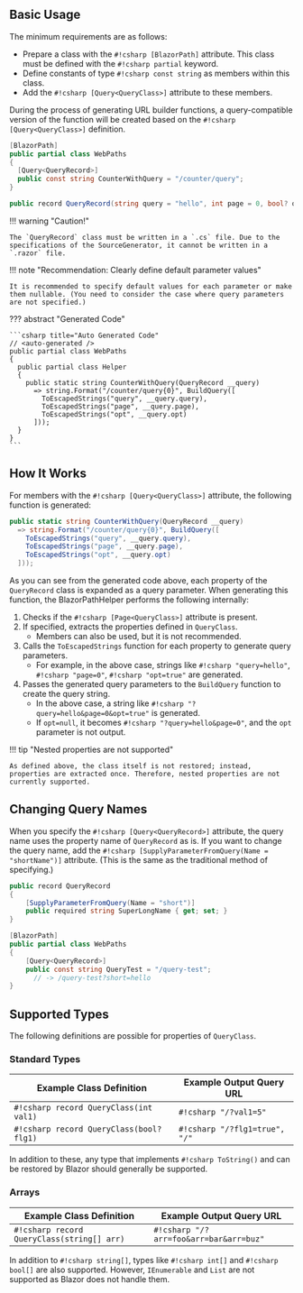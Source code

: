 ## Basic Usage

The minimum requirements are as follows:

* Prepare a class with the `#!csharp [BlazorPath]` attribute. This class must be defined with the `#!csharp partial` keyword.
* Define constants of type `#!csharp const string` as members within this class.
* Add the `#!csharp [Query<QueryClass>]` attribute to these members.

During the process of generating URL builder functions, a query-compatible version of the function will be created based on the `#!csharp [Query<QueryClass>]` definition.

```csharp title="WebPaths.cs"
[BlazorPath]
public partial class WebPaths
{
  [Query<QueryRecord>]
  public const string CounterWithQuery = "/counter/query";
}

public record QueryRecord(string query = "hello", int page = 0, bool? opt = null);
```

!!! warning "Caution!"

    The `QueryRecord` class must be written in a `.cs` file. Due to the specifications of the SourceGenerator, it cannot be written in a `.razor` file.

!!! note "Recommendation: Clearly define default parameter values"

    It is recommended to specify default values for each parameter or make them nullable. (You need to consider the case where query parameters are not specified.)

??? abstract "Generated Code"

    ```csharp title="Auto Generated Code"
    // <auto-generated />
    public partial class WebPaths
    {
      public partial class Helper
      {
        public static string CounterWithQuery(QueryRecord __query)
          => string.Format("/counter/query{0}", BuildQuery([
            ToEscapedStrings("query", __query.query),
            ToEscapedStrings("page", __query.page),
            ToEscapedStrings("opt", __query.opt)
          ]));
      }
    }
    ```

## How It Works

For members with the `#!csharp [Query<QueryClass>]` attribute, the following function is generated:

```csharp title="Auto Generated Code"
public static string CounterWithQuery(QueryRecord __query)
  => string.Format("/counter/query{0}", BuildQuery([
    ToEscapedStrings("query", __query.query),
    ToEscapedStrings("page", __query.page),
    ToEscapedStrings("opt", __query.opt)
  ]));
```

As you can see from the generated code above, each property of the `QueryRecord` class is expanded as a query parameter. When generating this function, the BlazorPathHelper performs the following internally:

1. Checks if the `#!csharp [Page<QueryClass>]` attribute is present.
2. If specified, extracts the properties defined in `QueryClass`.
    - Members can also be used, but it is not recommended.
3. Calls the `ToEscapedStrings` function for each property to generate query parameters.
    - For example, in the above case, strings like `#!csharp "query=hello"`, `#!csharp "page=0"`, `#!csharp "opt=true"` are generated.
4. Passes the generated query parameters to the `BuildQuery` function to create the query string.
    - In the above case, a string like `#!csharp "?query=hello&page=0&opt=true"` is generated.
    - If `opt=null`, it becomes `#!csharp "?query=hello&page=0"`, and the `opt` parameter is not output.

!!! tip "Nested properties are not supported"

    As defined above, the class itself is not restored; instead, properties are extracted once. Therefore, nested properties are not currently supported.

## Changing Query Names

When you specify the `#!csharp [Query<QueryRecord>]` attribute, the query name uses the property name of `QueryRecord` as is. If you want to change the query name, add the `#!csharp [SupplyParameterFromQuery(Name = "shortName")]` attribute. (This is the same as the traditional method of specifying.)

```csharp title="WebPaths.cs"
public record QueryRecord
{
    [SupplyParameterFromQuery(Name = "short")]
    public required string SuperLongName { get; set; }
}

[BlazorPath]
public partial class WebPaths
{
    [Query<QueryRecord>]
    public const string QueryTest = "/query-test";
      // -> /query-test?short=hello
}
```

## Supported Types

The following definitions are possible for properties of `QueryClass`.

### Standard Types

| Example Class Definition                      | Example Output Query URL         |
| --------------------------------------------- | -------------------------------- |
| `#!csharp record QueryClass(int val1)`        | `#!csharp "/?val1=5"`            |
| `#!csharp record QueryClass(bool? flg1)`      | `#!csharp "/?flg1=true", "/"`    |

In addition to these, any type that implements `#!csharp ToString()` and can be restored by Blazor should generally be supported.

### Arrays

| Example Class Definition                      | Example Output Query URL                 |
| --------------------------------------------- | ---------------------------------------- |
| `#!csharp record QueryClass(string[] arr)`    | `#!csharp "/?arr=foo&arr=bar&arr=buz"`   |

In addition to `#!csharp string[]`, types like `#!csharp int[]` and `#!csharp bool[]` are also supported. However, `IEnumerable` and `List` are not supported as Blazor does not handle them.